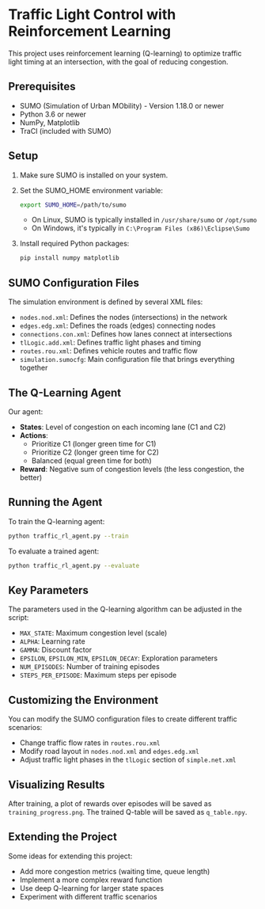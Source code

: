 # Traffic Light Control with Reinforcement Learning

This project uses reinforcement learning (Q-learning) to optimize traffic light timing at an intersection, with the goal of reducing congestion.

## Prerequisites

- SUMO (Simulation of Urban MObility) - Version 1.18.0 or newer
- Python 3.6 or newer
- NumPy, Matplotlib
- TraCI (included with SUMO)

## Setup

1. Make sure SUMO is installed on your system.
2. Set the SUMO_HOME environment variable:
   ```bash
   export SUMO_HOME=/path/to/sumo
   ```
   - On Linux, SUMO is typically installed in `/usr/share/sumo` or `/opt/sumo`
   - On Windows, it's typically in `C:\Program Files (x86)\Eclipse\Sumo`

3. Install required Python packages:
   ```bash
   pip install numpy matplotlib
   ```

## SUMO Configuration Files

The simulation environment is defined by several XML files:

- `nodes.nod.xml`: Defines the nodes (intersections) in the network
- `edges.edg.xml`: Defines the roads (edges) connecting nodes
- `connections.con.xml`: Defines how lanes connect at intersections
- `tlLogic.add.xml`: Defines traffic light phases and timing
- `routes.rou.xml`: Defines vehicle routes and traffic flow
- `simulation.sumocfg`: Main configuration file that brings everything together

## The Q-Learning Agent

Our agent:
- **States**: Level of congestion on each incoming lane (C1 and C2)
- **Actions**: 
  - Prioritize C1 (longer green time for C1)
  - Prioritize C2 (longer green time for C2)
  - Balanced (equal green time for both)
- **Reward**: Negative sum of congestion levels (the less congestion, the better)

## Running the Agent

To train the Q-learning agent:
```bash
python traffic_rl_agent.py --train
```

To evaluate a trained agent:
```bash
python traffic_rl_agent.py --evaluate
```

## Key Parameters

The parameters used in the Q-learning algorithm can be adjusted in the script:

- `MAX_STATE`: Maximum congestion level (scale)
- `ALPHA`: Learning rate
- `GAMMA`: Discount factor
- `EPSILON`, `EPSILON_MIN`, `EPSILON_DECAY`: Exploration parameters
- `NUM_EPISODES`: Number of training episodes
- `STEPS_PER_EPISODE`: Maximum steps per episode

## Customizing the Environment

You can modify the SUMO configuration files to create different traffic scenarios:

- Change traffic flow rates in `routes.rou.xml`
- Modify road layout in `nodes.nod.xml` and `edges.edg.xml`
- Adjust traffic light phases in the `tlLogic` section of `simple.net.xml`

## Visualizing Results

After training, a plot of rewards over episodes will be saved as `training_progress.png`. The trained Q-table will be saved as `q_table.npy`.

## Extending the Project

Some ideas for extending this project:
- Add more congestion metrics (waiting time, queue length)
- Implement a more complex reward function
- Use deep Q-learning for larger state spaces
- Experiment with different traffic scenarios 